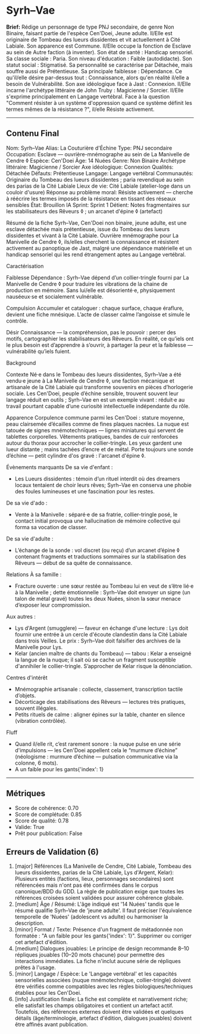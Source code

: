 # Syrh–Vae

**Brief:** Rédige un personnage de type PNJ secondaire, de genre Non Binaire, faisant partie de l'espèce Cen'Doei, Jeune adulte. Il/Elle est originaire de Tombeau des lueurs dissidentes et vit actuellement à Cité Labiale. Son apparence est Commune. Il/Elle occupe la fonction de Esclave au sein de Autre faction (à inventer). Son état de santé : Handicap sensoriel. Sa classe sociale : Paria. Son niveau d'éducation : Faible (autodidacte). Son statut social : Stigmatisé. Sa personnalité se caractérise par Détachée, mais souffre aussi de Prétentieuse. Sa principale faiblesse : Dépendance. Ce qu'il/elle désire par-dessus tout : Connaissance, alors qu'en réalité il/elle a besoin de Vulnérabilité. Son axe idéologique face à Jast : Connexion. Il/Elle incarne l'archétype littéraire de John Truby : Magicienne / Sorcier. Il/Elle s'exprime principalement en Langage vertébral. Face à la question "Comment résister à un système d'oppression quand ce système définit les termes mêmes de la résistance ?", il/elle Résiste activement.

---

## Contenu Final

Nom: Syrh–Vae
Alias: La Couturière d'Échine
Type: PNJ secondaire
Occupation: Esclave — ouvrière-mnémographe au sein de La Manivelle de Cendre ◊
Espèce: Cen'Doei
Âge: 14 Nuées
Genre: Non Binaire
Archétype littéraire: Magicienne / Sorcier
Axe idéologique: Connexion
Qualités: Détachée
Défauts: Prétentieuse
Langage: Langage vertébral
Communautés: Originaire du Tombeau des lueurs dissidentes ; paria revendiqué au sein des parias de la Cité Labiale
Lieux de vie: Cité Labiale (atelier-loge dans un couloir d'usure)
Réponse au problème moral: Résiste activement — cherche à réécrire les termes imposés de la résistance en tissant des réseaux sensibles
État: Brouillon IA
Sprint: Sprint 1
Détient: Notes fragmentaires sur les stabilisateurs des Rêveurs ◊ ; un arcanet d'épine ◊ (artefact)

Résumé de la fiche
Syrh–Vae, Cen'Doei non binaire, jeune adulte, est une esclave détachée mais prétentieuse, issue du Tombeau des lueurs dissidentes et vivant à la Cité Labiale. Ouvrière mnémographe pour La Manivelle de Cendre ◊, ils/elles cherchent la connaissance et résistent activement au panoptique de Jast, malgré une dépendance matérielle et un handicap sensoriel qui les rend étrangement aptes au Langage vertébral.

Caractérisation

Faiblesse
Dépendance : Syrh–Vae dépend d’un collier-tringle fourni par La Manivelle de Cendre ◊ pour traduire les vibrations de la chaine de production en mémoire. Sans lui/elle est désorienté·e, physiquement nauséeux·se et socialement vulnérable.

Compulsion
Accumuler et cataloguer : chaque surface, chaque éraflure, devient une fiche mnésique. L’acte de classer calme l’angoisse et simule le contrôle.

Désir
Connaissance — la compréhension, pas le pouvoir : percer des motifs, cartographier les stabilisateurs des Rêveurs. En réalité, ce qu’iels ont le plus besoin est d’apprendre à s’ouvrir, à partager la peur et la faiblesse — vulnérabilité qu’iels fuient.

Background

Contexte
Né·e dans le Tombeau des lueurs dissidentes, Syrh–Vae a été vendu·e jeune à La Manivelle de Cendre ◊, une faction mécanique et artisanale de la Cité Labiale qui transforme souvenirs en pièces d’horlogerie sociale. Les Cen'Doei, peuple d’échine sensible, trouvent souvent leur langage réduit en outils ; Syrh–Vae en est un exemple vivant : réduit·e au travail pourtant capable d’une curiosité intellectuelle indépendante du rôle.

Apparence
Corpulence commune parmi les Cen'Doei : stature moyenne, peau clairsemée d’écailles comme de fines plaques nacrées. La nuque est tatouée de signes mnémotechniques — lignes miniatures qui servent de tablettes corporelles. Vêtements pratiques, bandes de cuir renforcées autour du thorax pour accrocher le collier-tringle. Les yeux gardent une lueur distante ; mains tachées d’encre et de métal. Porte toujours une sonde d’échine — petit cylindre d'os gravé : l'arcanet d'épine ◊.

Évènements marquants
De sa vie d'enfant :
- Les Lueurs dissidentes : témoin d’un rituel interdit où des dreamers locaux tentaient de choir leurs rêves; Syrh–Vae en conserva une phobie des foules lumineuses et une fascination pour les restes.

De sa vie d'ado :
- Vente à la Manivelle : séparé·e de sa fratrie, collier-tringle posé, le contact initial provoqua une hallucination de mémoire collective qui forma sa vocation de classer.

De sa vie d'adulte :
- L’échange de la sonde : vol discret (ou reçu) d’un arcanet d’épine ◊ contenant fragments et traductions sommaires sur la stabilisation des Rêveurs — début de sa quête de connaissance.

Relations
À sa famille :
- Fracture ouverte : une sœur restée au Tombeau lui en veut de s’être lié·e à la Manivelle ; dette émotionnelle : Syrh–Vae doit envoyer un signe (un talon de métal gravé) toutes les deux Nuées, sinon la sœur menace d’exposer leur compromission.

Aux autres :
- Lys d'Argent (smugglere) — faveur en échange d'une lecture : Lys doit fournir une entrée à un cercle d'écoute clandestin dans la Cité Labiale dans trois Veilles. Le prix : Syrh–Vae doit falsifier des archives de la Manivelle pour Lys.
- Kelar (ancien maître de chants du Tombeau) — tabou : Kelar a enseigné la langue de la nuque; il sait où se cache un fragment susceptible d'annihiler le collier-tringle. S’approcher de Kelar risque la dénonciation.

Centres d'intérêt
- Mnémographie artisanale : collecte, classement, transcription tactile d’objets.
- Décorticage des stabilisations des Rêveurs — lectures très pratiques, souvent illégales.
- Petits rituels de calme : aligner épines sur la table, chanter en silence (vibration contrôlée).

Fluff
- Quand il/elle rit, c’est rarement sonore : la nuque pulse en une série d'impulsions — les Cen'Doei appellent cela le “murmure d’échine” (néologisme : murmure d’échine — pulsation communicative via la colonne, 6 mots).
- A un faible pour les gants{'index': 1}

---

## Métriques

- Score de cohérence: 0.70
- Score de complétude: 0.85
- Score de qualité: 0.78
- Valide: True
- Prêt pour publication: False

## Erreurs de Validation (6)

1. [major] Références (La Manivelle de Cendre, Cité Labiale, Tombeau des lueurs dissidentes, parias de la Cité Labiale, Lys d'Argent, Kelar): Plusieurs entités (factions, lieux, personnages secondaires) sont référencées mais n'ont pas été confirmées dans le corpus canonique/BDD du GDD. La règle de publication exige que toutes les références croisées soient validées pour assurer cohérence globale.
2. [medium] Âge / Résumé: L'âge indiqué est '14 Nuées' tandis que le résumé qualifie Syrh–Vae de 'jeune adulte'. Il faut préciser l'équivalence temporelle de 'Nuées' (adolescent vs adulte) ou harmoniser la description.
3. [minor] Format / Texte: Présence d'un fragment de métadonnée non formatée : "A un faible pour les gants{'index': 1}". Supprimer ou corriger cet artefact d'édition.
4. [medium] Dialogues jouables: Le principe de design recommande 8–10 répliques jouables (10–20 mots chacune) pour permettre des interactions immédiates. La fiche n'inclut aucune série de répliques prêtes à l'usage.
5. [minor] Langage / Espèce: Le 'Langage vertébral' et les capacités sensorielles associées (nuque mnémotechnique, collier-tringle) doivent être vérifiés comme compatibles avec les règles biologiques/techniques établies pour les Cen'Doei.
6. [info] Justification finale: La fiche est complète et narrativement riche; elle satisfait les champs obligatoires et contient un artefact actif. Toutefois, des références externes doivent être validées et quelques détails (âge/terminologie, artefact d'édition, dialogues jouables) doivent être affinés avant publication.
